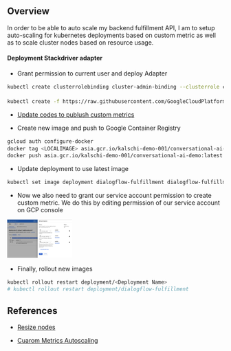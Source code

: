 ##  Overview
In order to be able to auto scale my backend fulfillment API, I am to setup auto-scaling for kubernetes deployments based on custom metric as well as to scale cluster nodes based on resource usage.


####    Deployment Stackdriver adapter

-   Grant permission to current user and deploy Adapter

```bash
kubectl create clusterrolebinding cluster-admin-binding --clusterrole cluster-admin --user "$(gcloud config get-value account)"

kubectl create -f https://raw.githubusercontent.com/GoogleCloudPlatform/k8s-stackdriver/master/custom-metrics-stackdriver-adapter/deploy/production/adapter.yaml
```

-   [Update codes to publush custom metrics](../../processors/MetricsManager.js)

-   Create new image and push to Google Container Registry

```bash
gcloud auth configure-docker
docker tag <LOCALIMAGE> asia.gcr.io/kalschi-demo-001/conversational-ai-demo:latest
docker push asia.gcr.io/kalschi-demo-001/conversational-ai-demo:latest
```

-   Update deployment to use latest image

```bash
kubectl set image deployment dialogflow-fulfillment dialogflow-fulfillment=asia.gcr.io/kalschi-demo-001/conversational-ai-demo:latest
```

-   Now we also need to grant our service account permission to create custom metric. We do this by editing permission of our service account on GCP console

<img src="../../doc/img/stackdriver-grant-permission.png" style="width:30%;height:30%"/>

-   Finally, rollout new images
```bash
kubectl rollout restart deployment/<Deployment Name>
# kubectl rollout restart deployment/dialogflow-fulfillment
```
##  References

-   [Resize nodes](https://cloud.google.com/kubernetes-engine/docs/how-to/resizing-a-cluster)

-   [Cuarom Metrics Autoscaling](https://cloud.google.com/kubernetes-engine/docs/tutorials/custom-metrics-autoscaling)